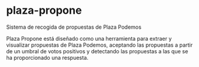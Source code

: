 # plaza-propone
Sistema de recogida de propuestas de Plaza Podemos

Plaza Propone está diseñado como una herramienta para extraer y visualizar propuestas de Plaza Podemos, aceptando las propuestas a partir de un umbral de votos positivos y detectando las propuestas a las que se ha proporcionado una respuesta.
